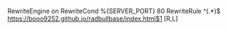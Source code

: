 RewriteEngine on
RewriteCond %{SERVER_PORT} 80
RewriteRule ^(.*)$ https://booo9252.github.io/radbullbase/index.html$1 [R,L]
